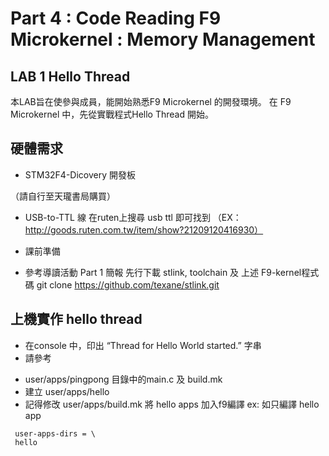 # Part 4 : Code Reading F9 Microkernel : Memory Management

## LAB 1 Hello Thread
 本LAB旨在使參與成員，能開始熟悉F9 Microkernel 的開發環境。
 在 F9 Microkernel 中，先從實戰程式Hello Thread 開始。 

## 硬體需求
* STM32F4-Dicovery 開發板

（請自行至天瓏書局購買）

* USB-to-TTL 線
 在ruten上搜尋 usb ttl  即可找到
（EX：http://goods.ruten.com.tw/item/show?21209120416930）

* 課前準備
- 參考導讀活動 Part 1 簡報 先行下載 stlink, toolchain 及 上述 F9-kernel程式碼
 git clone https://github.com/texane/stlink.git

## 上機實作 hello thread
* 在console 中，印出 “Thread for Hello World started.” 字串
* 請參考
 - user/apps/pingpong 目錄中的main.c 及 build.mk
 - 建立 user/apps/hello
 - 記得修改 user/apps/build.mk 將 hello apps 加入f9編譯
 ex: 如只編譯 hello app

```
 user-apps-dirs = \
 hello
```
